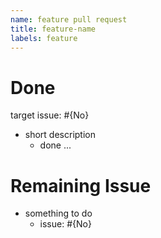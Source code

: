 ```yaml
---
name: feature pull request
title: feature-name
labels: feature
---
```



# Done

target issue: #{No} 

- short description
    - done ...


# Remaining Issue

- something to do
    - issue: #{No}
